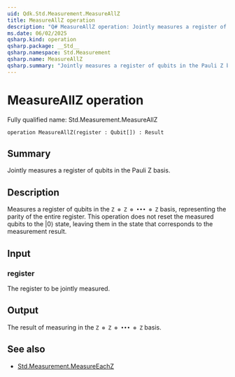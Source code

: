 ```yaml
---
uid: Qdk.Std.Measurement.MeasureAllZ
title: MeasureAllZ operation
description: "Q# MeasureAllZ operation: Jointly measures a register of qubits in the Pauli Z basis."
ms.date: 06/02/2025
qsharp.kind: operation
qsharp.package: __Std__
qsharp.namespace: Std.Measurement
qsharp.name: MeasureAllZ
qsharp.summary: "Jointly measures a register of qubits in the Pauli Z basis."
---
```


# MeasureAllZ operation

Fully qualified name: Std.Measurement.MeasureAllZ

```qsharp
operation MeasureAllZ(register : Qubit[]) : Result
```

## Summary
Jointly measures a register of qubits in the Pauli Z basis.

## Description
Measures a register of qubits in the `Z ⊗ Z ⊗ ••• ⊗ Z`
basis, representing the parity of the entire register.
This operation does not reset the measured qubits to the |0⟩ state,
leaving them in the state that corresponds to the measurement result.

## Input
### register
The register to be jointly measured.

## Output
The result of measuring in the `Z ⊗ Z ⊗ ••• ⊗ Z` basis.

## See also
- [Std.Measurement.MeasureEachZ](xref:Qdk.Std.Measurement.MeasureEachZ)
